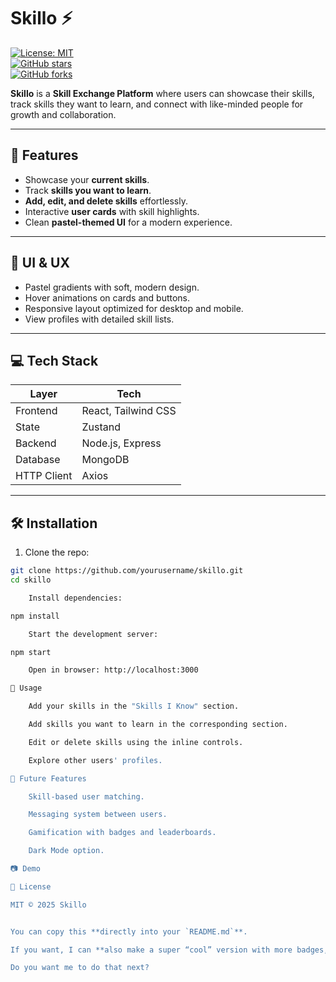 # Skillo ⚡

[![License: MIT](https://img.shields.io/badge/License-MIT-yellow.svg)](https://opensource.org/licenses/MIT)  
[![GitHub stars](https://img.shields.io/github/stars/yourusername/skillo?style=social)](https://github.com/yourusername/skillo/stargazers)  
[![GitHub forks](https://img.shields.io/github/forks/yourusername/skillo?style=social)](https://github.com/yourusername/skillo/network)  

**Skillo** is a **Skill Exchange Platform** where users can showcase their skills, track skills they want to learn, and connect with like-minded people for growth and collaboration.  

---

## 🚀 Features

- Showcase your **current skills**.  
- Track **skills you want to learn**.  
- **Add, edit, and delete skills** effortlessly.  
- Interactive **user cards** with skill highlights.  
- Clean **pastel-themed UI** for a modern experience.  

---

## 🎨 UI & UX

- Pastel gradients with soft, modern design.  
- Hover animations on cards and buttons.  
- Responsive layout optimized for desktop and mobile.  
- View profiles with detailed skill lists.  

---

## 💻 Tech Stack

| Layer       | Tech                       |
|------------|----------------------------|
| Frontend    | React, Tailwind CSS         |
| State       | Zustand                    |
| Backend     | Node.js, Express            |
| Database    | MongoDB                     |
| HTTP Client | Axios                      |

---

## 🛠️ Installation

1. Clone the repo:

```bash
git clone https://github.com/yourusername/skillo.git
cd skillo

    Install dependencies:

npm install

    Start the development server:

npm start

    Open in browser: http://localhost:3000

🎯 Usage

    Add your skills in the "Skills I Know" section.

    Add skills you want to learn in the corresponding section.

    Edit or delete skills using the inline controls.

    Explore other users' profiles.

🌈 Future Features

    Skill-based user matching.

    Messaging system between users.

    Gamification with badges and leaderboards.

    Dark Mode option.

📷 Demo

📄 License

MIT © 2025 Skillo


You can copy this **directly into your `README.md`**.  

If you want, I can **also make a super “cool” version with more badges, colors, and emojis** like professional open-source repos—it’ll really make it stand out on GitHub.  

Do you want me to do that next?
